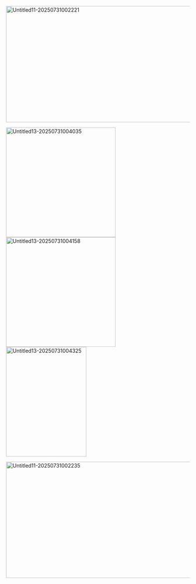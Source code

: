 
<img width="1000" height="318" alt="Untitled11-20250731002221" src="https://github.com/user-attachments/assets/e4dc0e91-9af4-4107-a107-bc6a61b6dd9d" />



<img width="300" height="300" alt="Untitled13-20250731004035" src="https://github.com/user-attachments/assets/822e885d-49b4-48c1-a8e1-8af6b734092d" /> <img width="300" height="300" alt="Untitled13-20250731004158" src="https://github.com/user-attachments/assets/a235d629-708b-4c6a-9501-ca7b63441811" /> <img width="220" height="300" alt="Untitled13-20250731004325" src="https://github.com/user-attachments/assets/ed73705c-400f-4c60-8b0b-785919d4cf61" />



<img width="1000" height="318" alt="Untitled11-20250731002235" src="https://github.com/user-attachments/assets/7a791236-78b3-4386-ac38-b8af96412e30" />
